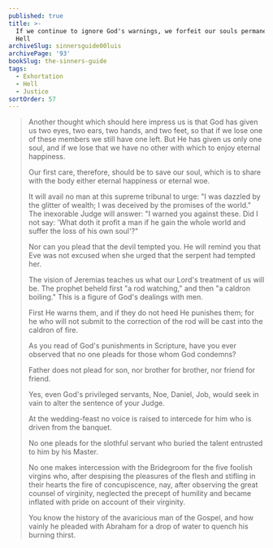 ```yaml
---
published: true
title: >-
  If we continue to ignore God's warnings, we forfeit our souls permanently to
  Hell
archiveSlug: sinnersguide00luis
archivePage: '93'
bookSlug: the-sinners-guide
tags:
  - Exhortation
  - Hell
  - Justice
sortOrder: 57
---
```


> Another thought which should here impress us is that God has given us two eyes, two ears, two hands, and two feet, so that if we lose one of these members we still have one left. But He has given us only one soul, and if we lose that we have no other with which to enjoy eternal happiness.
>
> Our first care, therefore, should be to save our soul, which is to share with the body either eternal happiness or eternal woe.
>
> It will avail no man at this supreme tribunal to urge: "I was dazzled by the glitter of wealth; I was deceived by the promises of the world." The inexorable Judge will answer: "I warned you against these. Did I not say: 'What doth it profit a man if he gain the whole world and suffer the loss of his own soul'?"
>
> Nor can you plead that the devil tempted you. He will remind you that Eve was not excused when she urged that the serpent had tempted her.
>
> The vision of Jeremias teaches us what our Lord's treatment of us will be. The prophet beheld first "a rod watching," and then "a caldron boiling." This is a figure of God's dealings with men.
>
> First He warns them, and if they do not heed He punishes them; for he who will not submit to the correction of the rod will be cast into the caldron of fire.
>
> As you read of God's punishments in Scripture, have you ever observed that no one pleads for those whom God condemns?
>
> Father does not plead for son, nor brother for brother, nor friend for friend.
>
> Yes, even God's privileged servants, Noe, Daniel, Job, would seek in vain to alter the sentence of your Judge.
>
> At the wedding-feast no voice is raised to intercede for him who is driven from the banquet.
>
> No one pleads for the slothful servant who buried the talent entrusted to him by his Master.
>
> No one makes intercession with the Bridegroom for the five foolish virgins who, after despising the pleasures of the flesh and stifling in their hearts the fire of concupiscence, nay, after observing the great counsel of virginity, neglected the precept of humility and became inflated with pride on account of their virginity.
>
> You know the history of the avaricious man of the Gospel, and how vainly he pleaded with Abraham for a drop of water to quench his burning thirst.
